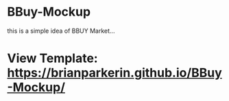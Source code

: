 # BBuy-Mockup


this is a simple idea of BBUY Market...









# View Template:  https://brianparkerin.github.io/BBuy-Mockup/



